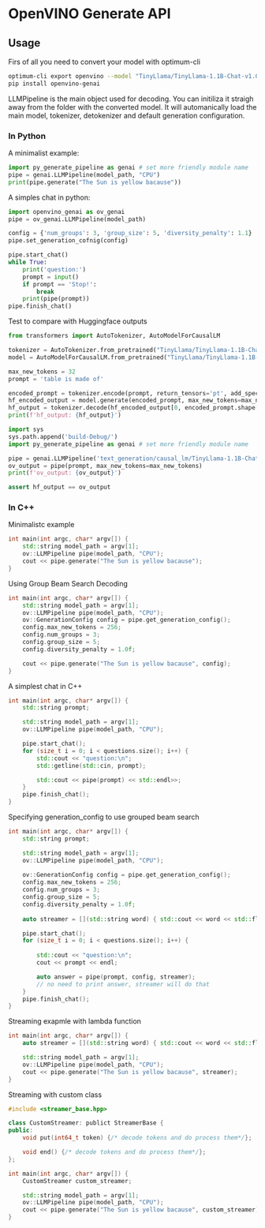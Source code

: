 # OpenVINO Generate API

## Usage 

Firs of all you need to convert your model with optimum-cli
``` sh
optimum-cli export openvino --model "TinyLlama/TinyLlama-1.1B-Chat-v1.0" --weight-format fp16 --trust-remote-code "TinyLlama-1.1B-Chat-v1.0"
pip install openvino-genai
```

LLMPipeline is the main object used for decoding. You can initiliza it straigh away from the folder with the converted model. It will automanically load the main model, tokenizer, detokenizer and default generation configuration.

### In Python

A minimalist example:
```python
import py_generate_pipeline as genai # set more friendly module name
pipe = genai.LLMPipeline(model_path, "CPU")
print(pipe.generate("The Sun is yellow bacause"))
```

A simples chat in python:
```python
import openvino_genai as ov_genai
pipe = ov_genai.LLMPipeline(model_path)

config = {'num_groups': 3, 'group_size': 5, 'diversity_penalty': 1.1}
pipe.set_generation_cofnig(config)

pipe.start_chat()
while True:
    print('question:')
    prompt = input()
    if prompt == 'Stop!':
        break
    print(pipe(prompt))
pipe.finish_chat()

```

Test to compare with Huggingface outputs
```python
from transformers import AutoTokenizer, AutoModelForCausalLM

tokenizer = AutoTokenizer.from_pretrained("TinyLlama/TinyLlama-1.1B-Chat-v1.0")
model = AutoModelForCausalLM.from_pretrained("TinyLlama/TinyLlama-1.1B-Chat-v1.0")

max_new_tokens = 32
prompt = 'table is made of'

encoded_prompt = tokenizer.encode(prompt, return_tensors='pt', add_special_tokens=False)
hf_encoded_output = model.generate(encoded_prompt, max_new_tokens=max_new_tokens, do_sample=False)
hf_output = tokenizer.decode(hf_encoded_output[0, encoded_prompt.shape[1]:])
print(f'hf_output: {hf_output}')

import sys
sys.path.append('build-Debug/')
import py_generate_pipeline as genai # set more friendly module name

pipe = genai.LLMPipeline('text_generation/causal_lm/TinyLlama-1.1B-Chat-v1.0/pytorch/dldt/FP16/')
ov_output = pipe(prompt, max_new_tokens=max_new_tokens)
print(f'ov_output: {ov_output}')

assert hf_output == ov_output

```

### In C++

Minimalistc example
```cpp
int main(int argc, char* argv[]) {
    std::string model_path = argv[1];
    ov::LLMPipeline pipe(model_path, "CPU");
    cout << pipe.generate("The Sun is yellow bacause");
}
```

Using Group Beam Search Decoding
```cpp
int main(int argc, char* argv[]) {
    std::string model_path = argv[1];
    ov::LLMPipeline pipe(model_path, "CPU");
    ov::GenerationConfig config = pipe.get_generation_config();
    config.max_new_tokens = 256;
    config.num_groups = 3;
    config.group_size = 5;
    config.diversity_penalty = 1.0f;

    cout << pipe.generate("The Sun is yellow bacause", config);
}
```

A simplest chat in C++
``` cpp
int main(int argc, char* argv[]) {
    std::string prompt;

    std::string model_path = argv[1];
    ov::LLMPipeline pipe(model_path, "CPU");

    pipe.start_chat();
    for (size_t i = 0; i < questions.size(); i++) {
        std::cout << "question:\n";
        std::getline(std::cin, prompt);

        std::cout << pipe(prompt) << std::endl>>;
    }
    pipe.finish_chat();
}
```

Specifying generation_config to use grouped beam search
``` cpp
int main(int argc, char* argv[]) {
    std::string prompt;

    std::string model_path = argv[1];
    ov::LLMPipeline pipe(model_path, "CPU");
    
    ov::GenerationConfig config = pipe.get_generation_config();
    config.max_new_tokens = 256;
    config.num_groups = 3;
    config.group_size = 5;
    config.diversity_penalty = 1.0f;
    
    auto streamer = [](std::string word) { std::cout << word << std::flush; };

    pipe.start_chat();
    for (size_t i = 0; i < questions.size(); i++) {
        
        std::cout << "question:\n";
        cout << prompt << endl;

        auto answer = pipe(prompt, config, streamer);
        // no need to print answer, streamer will do that
    }
    pipe.finish_chat();
}
```

Streaming exapmle with lambda function

``` cpp
int main(int argc, char* argv[]) {
    auto streamer = [](std::string word) { std::cout << word << std::flush; };

    std::string model_path = argv[1];
    ov::LLMPipeline pipe(model_path, "CPU");
    cout << pipe.generate("The Sun is yellow bacause", streamer);
}
```

Streaming with custom class
``` cpp
#include <streamer_base.hpp>

class CustomStreamer: publict StreamerBase {
public:
    void put(int64_t token) {/* decode tokens and do process them*/};

    void end() {/* decode tokens and do process them*/};
};

int main(int argc, char* argv[]) {
    CustomStreamer custom_streamer;

    std::string model_path = argv[1];
    ov::LLMPipeline pipe(model_path, "CPU");
    cout << pipe.generate("The Sun is yellow bacause", custom_streamer);
}
```

